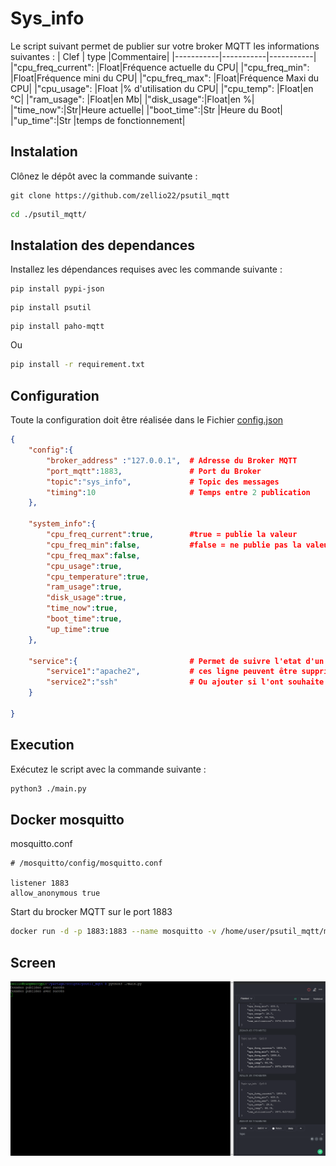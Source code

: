 # Sys_info
Le script suivant permet de publier sur votre broker MQTT les informations suivantes :
| Clef | type |Commentaire|
|-----------|-----------|-----------|
|"cpu_freq_current": |Float|Fréquence actuelle du CPU|
|"cpu_freq_min": |Float|Fréquence mini du CPU|
|"cpu_freq_max": |Float|Fréquence Maxi du CPU|
|"cpu_usage": |Float |% d'utilisation du CPU|
|"cpu_temp": |Float|en °C|
|"ram_usage": |Float|en Mb|
|"disk_usage":|Float|en %|
|"time_now":|Str|Heure actuelle|
|"boot_time":|Str |Heure du Boot|
|"up_time":|Str |temps de fonctionnement|

## Instalation 
Clônez le dépôt avec la commande suivante :

```bach
git clone https://github.com/zellio22/psutil_mqtt
```

```bash 
cd ./psutil_mqtt/

```
## Instalation des dependances

Installez les dépendances requises avec les commande suivante :

```bach
pip install pypi-json
```
```bach
pip install psutil
```
```bach
pip install paho-mqtt
```
Ou 
```bash
pip install -r requirement.txt
```
## Configuration 

Toute la configuration doit être réalisée dans le Fichier [config.json](./config.json)
```json
{
    "config":{
        "broker_address" :"127.0.0.1",  # Adresse du Broker MQTT 
        "port_mqtt":1883,               # Port du Broker
        "topic":"sys_info",             # Topic des messages 
        "timing":10                     # Temps entre 2 publication 
    },
    
    "system_info":{
        "cpu_freq_current":true,        #true = publie la valeur
        "cpu_freq_min":false,           #false = ne publie pas la valeur
        "cpu_freq_max":false,
        "cpu_usage":true,
        "cpu_temperature":true,
        "ram_usage":true,
        "disk_usage":true,
        "time_now":true,
        "boot_time":true,
        "up_time":true
    },

    "service":{                         # Permet de suivre l'etat d'un service 
        "service1":"apache2",           # ces ligne peuvent être supprimer 
        "service2":"ssh"                # Ou ajouter si l'ont souhaite suivre plusieurs service
    }

}
```



## Execution 

Exécutez le script avec la commande suivante :
```bash 
python3 ./main.py
```
## Docker mosquitto
mosquitto.conf
```
# /mosquitto/config/mosquitto.conf

listener 1883
allow_anonymous true
```

Start du brocker MQTT sur le port 1883
```bash
docker run -d -p 1883:1883 --name mosquitto -v /home/user/psutil_mqtt/mosquitto.conf:/mosquitto/config/mosquitto.conf eclipse-mosquitto
```

## Screen 
![Mqtt](./images/mqtt.png)
